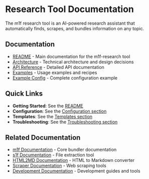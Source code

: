# Research Tool Documentation

The m1f research tool is an AI-powered research assistant that automatically
finds, scrapes, and bundles information on any topic.

## Documentation

- [README](./README.md) - Main documentation for the m1f-research tool
- [Architecture](./architecture.md) - Technical architecture and design
  decisions
- [API Reference](./api-reference.md) - Detailed API documentation
- [Examples](./examples.md) - Usage examples and recipes
- [Example Config](./example-config.yml) - Complete configuration example

## Quick Links

- **Getting Started**: See the [README](./README.md#quick-start)
- **Configuration**: See the [Configuration section](./README.md#configuration)
- **Templates**: See the [Templates section](./README.md#templates)
- **Troubleshooting**: See the
  [Troubleshooting section](./README.md#troubleshooting)

## Related Documentation

- [m1f Documentation](../01_m1f/) - Core bundler documentation
- [s1f Documentation](../02_s1f/) - File extraction tool
- [HTML2MD Documentation](../03_html2md/) - HTML to Markdown converter
- [Scraper Documentation](../04_scrape/) - Web scraping tools
- [Development Documentation](../05_development/) - Development guides and tools
